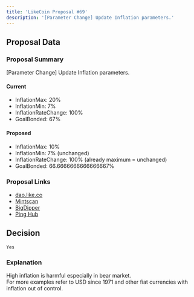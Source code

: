 ```yaml
---
title: 'LikeCoin Proposal #69'
description: '[Parameter Change] Update Inflation parameters.'
---
```


## Proposal Data

### Proposal Summary
[Parameter Change] Update Inflation parameters.

#### Current
- InflationMax: 20%
- InflationMin: 7%
- InflationRateChange: 100%
- GoalBonded: 67%

#### Proposed
- InflationMax: 10%
- InflationMin: 7% (unchanged)
- InflationRateChange: 100% (already maximum = unchanged)
- GoalBonded: 66.6666666666666667%

### Proposal Links
- [dao.like.co](https://dao.like.co/proposals/69)
- [Mintscan](https://www.mintscan.io/likecoin/proposals/69)
- [BigDipper](https://bigdipper.live/likecoin/proposals/69)
- [Ping Hub](https://ping.pub/likecoin/gov/69)


## Decision
`Yes`

### Explanation
High inflation is harmful especially in bear market.  
For more examples refer to USD since 1971 and other fiat currencies with inflation out of control.  
